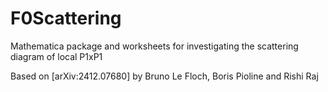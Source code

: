 # F0Scattering
Mathematica package and worksheets for investigating the scattering diagram of local P1xP1

Based on [arXiv:2412.07680] by Bruno Le Floch, Boris Pioline and Rishi Raj



